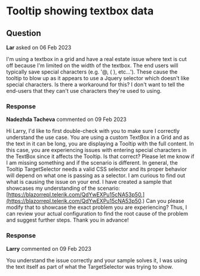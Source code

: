 # Tooltip showing textbox data

## Question

**Lar** asked on 06 Feb 2023

I'm using a textbox in a grid and have a real estate issue where text is cut off because I'm limited on the width of the textbox. The end users will typically save special characters (e.g. '@, ( ), etc...'). These cause the tooltip to blow up as it appears to use a Jquery selector which doesn't like special characters. Is there a workaround for this? I don't want to tell the end-users that they can't use characters they're used to using.

### Response

**Nadezhda Tacheva** commented on 09 Feb 2023

Hi Larry, I'd like to first double-check with you to make sure I correctly understand the use case. You are using a custom TextBox in a Grid and as the text in it can be long, you are displaying a Tooltip with the full content. In this case, you are experiencing issues with entering special characters in the TextBox since it affects the Tooltip. Is that correct? Please let me know if I am missing something and if the scenario is different. In general, the Tooltip TargetSelector needs a valid CSS selector and its proper behavior will depend on what one is passing as a selector. I am curious to find out what is causing the issue on your end. I have created a sample that showcases my understanding of the scenario: [https://blazorrepl.telerik.com/QdYwEXPu15cNA53p50.](https://blazorrepl.telerik.com/QdYwEXPu15cNA53p50.) Can you please modify that to showcase the exact problem you are experiencing? Thus, I can review your actual configuration to find the root cause of the problem and suggest further steps. Thank you in advance!

### Response

**Larry** commented on 09 Feb 2023

You understand the issue correctly and your sample solves it, I was using the text itself as part of what the TargetSelector was trying to show.
